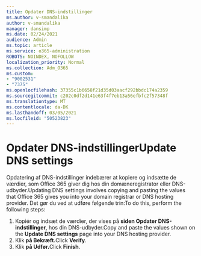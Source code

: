 ```yaml
---
title: Opdater DNS-indstillinger
ms.author: v-smandalika
author: v-smandalika
manager: dansimp
ms.date: 02/24/2021
audience: Admin
ms.topic: article
ms.service: o365-administration
ROBOTS: NOINDEX, NOFOLLOW
localization_priority: Normal
ms.collection: Adm_O365
ms.custom:
- "9002531"
- "7375"
ms.openlocfilehash: 37355c1b6658f21d35d03aacf292bbdc174a2359
ms.sourcegitcommit: c202c0df2d141e63f4f7eb13a56efbfc2f57348f
ms.translationtype: MT
ms.contentlocale: da-DK
ms.lasthandoff: 03/05/2021
ms.locfileid: "50523823"
---
```

# <a name="update-dns-settings"></a><span data-ttu-id="75e0b-102">Opdater DNS-indstillinger</span><span class="sxs-lookup"><span data-stu-id="75e0b-102">Update DNS settings</span></span>

<span data-ttu-id="75e0b-103">Opdatering af DNS-indstillinger indebærer at kopiere og indsætte de værdier, som Office 365 giver dig hos din domæneregistrator eller DNS-udbyder.</span><span class="sxs-lookup"><span data-stu-id="75e0b-103">Updating DNS settings involves copying and pasting the values that Office 365 gives you into your domain registrar or DNS hosting provider.</span></span> <span data-ttu-id="75e0b-104">Det gør du ved at udføre følgende trin:</span><span class="sxs-lookup"><span data-stu-id="75e0b-104">To do this, perform the following steps:</span></span>

1. <span data-ttu-id="75e0b-105">Kopiér og indsæt de værdier, der vises på **siden Opdater DNS-indstillinger,** hos din DNS-udbyder.</span><span class="sxs-lookup"><span data-stu-id="75e0b-105">Copy and paste the values shown on the **Update DNS settings** page into your DNS hosting provider.</span></span>
2. <span data-ttu-id="75e0b-106">Klik **på Bekræft.**</span><span class="sxs-lookup"><span data-stu-id="75e0b-106">Click **Verify**.</span></span>
3. <span data-ttu-id="75e0b-107">Klik **på Udfør.**</span><span class="sxs-lookup"><span data-stu-id="75e0b-107">Click **Finish**.</span></span>